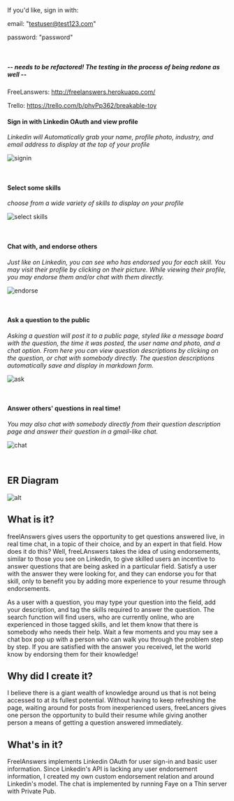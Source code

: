 If you'd like, sign in with:

email: "testuser@test123.com"

password: "password"

<br />

##### -- needs to be refactored! The testing in the process of being redone as well --

FreeLanswers: http://freelanswers.herokuapp.com/

Trello: https://trello.com/b/phvPp362/breakable-toy

#### Sign in with Linkedin OAuth and view profile
*Linkedin will Automatically grab your name, profile photo, industry, and email address to display at the top of your profile*

![signin](https://media.giphy.com/media/R5sO9t40K5uhO/giphy.gif)

<br />

#### Select some skills
*choose from a wide variety of skills to display on your profile*

![select skills](http://i.imgur.com/d0ngthR.gif)

<br />


#### Chat with, and endorse others
*Just like on Linkedin, you can see who has endorsed you for each skill. You may visit their profile by clicking on their picture. While viewing their profile, you may endorse them and/or chat with them directly.*

![endorse](http://i.imgur.com/gwRi1IA.gif)

<br />

#### Ask a question to the public
*Asking a question will post it to a public page, styled like a message board with the question, the time it was posted, the user name and photo, and a chat option. From here you can view question descriptions by clicking on the question, or chat with somebody directly. The question descriptions automatically save and display in markdown form.*

![ask](http://i.imgur.com/2L7WBOh.gif)

<br />

#### Answer others' questions in real time!
*You may also chat with somebody directly from their question description page and answer their question in a gmail-like chat.*

![chat](http://i.imgur.com/Pi2Xan3.gif)

<br />

## ER Diagram
![alt](http://i.imgur.com/DriIZE7.png)

## What is it?
freelAnswers gives users the opportunity to get questions answered live, in real time chat, in a topic of their choice, and by an expert in that field. How does it do this? Well, freeLAnswers takes the idea of using endorsements, similar to those you see on Linkedin, to give skilled users an incentive to answer questions that are being asked in a particular field. Satisfy a user with the answer they were looking for, and they can endorse you for that skill, only to benefit you by adding more experience to your resume through endorsements.

As a user with a question, you may type your question into the field, add your description, and tag the skills required to answer the question. The search function will find users, who are currently online, who are experienced in those tagged skills, and let them know that there is somebody who needs their help. Wait a few moments and you may see a chat box pop up with a person who can walk you through the problem step by step. If you are satisfied with the answer you received, let the world know by endorsing them for their knowledge!

## Why did I create it?
I believe there is a giant wealth of knowledge around us that is not being accessed to at its fullest potential. Without having to keep refreshing the page, waiting around for posts from inexperienced users, freeLancers gives one person the opportunity to build their resume while giving another person a means of getting a question answered immediately.

## What's in it?
FreelAnswers implements Linkedin OAuth for user sign-in and basic user information. Since Linkedin's API is lacking any user endorsement information, I created my own custom endorsement relation and around Linkedin's model. The chat is implemented by running Faye on a Thin server with Private Pub.
